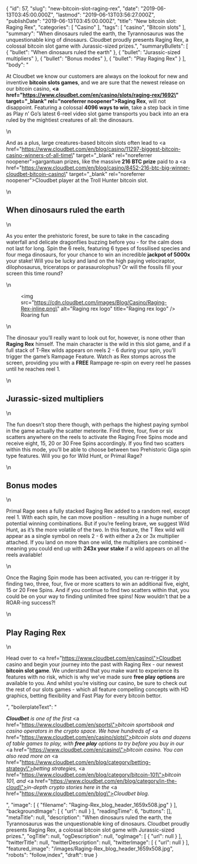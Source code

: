 {
    "id": 57,
    "slug": "new-bitcoin-slot-raging-rex",
    "date": "2019-06-13T03:45:00.000Z",
    "lastmod": "2019-06-13T03:56:27.000Z",
    "publishDate": "2019-06-13T03:45:00.000Z",
    "title": "New bitcoin slot: Raging Rex",
    "categories": [
        "Casino"
    ],
    "tags": [
        "casino",
        "Bitcoin slots"
    ],
    "summary": "When dinosaurs ruled the earth, the Tyrannosaurus was the unquestionable king of dinosaurs. Cloudbet proudly presents Raging Rex, a colossal bitcoin slot game with Jurassic-sized prizes.",
    "summaryBullets": [
        {
            "bullet": "When dinosaurs ruled the earth"
        },
        {
            "bullet": "Jurassic-sized multipliers"
        },
        {
            "bullet": "Bonus modes"
        },
        {
            "bullet": "Play Raging Rex"
        }
    ],
    "body": "<p>At Cloudbet we know our customers are always on the lookout for new and inventive <strong>bitcoin slots games</strong>, and we are sure that the newest release on our bitcoin casino, <strong><a href=\"https://www.cloudbet.com/en/casino/slots/raging-rex/1692\" target=\"_blank\" rel=\"noreferrer noopener\">Raging Rex</a></strong>, will not disappoint. Featuring a colossal <strong>4096 ways to win</strong>, take a step back in time as Play n’ Go’s latest 6-reel video slot game transports you back into an era ruled by the mightiest creatures of all: the dinosaurs.</p>\n<p>And as a plus, large creatures-based bitcoin slots often lead to <a href=\"https://www.cloudbet.com/en/blog/casino/11297-biggest-bitcoin-casino-winners-of-all-time\" target=\"_blank\" rel=\"noreferrer noopener\">gargantuan prizes</a>, like the massive<strong> 216 BTC prize</strong> paid to a <a href=\"https://www.cloudbet.com/en/blog/casino/8452-216-btc-big-winner-cloudbet-bitcoin-casino\" target=\"_blank\" rel=\"noreferrer noopener\">Cloudbet player at the Troll Hunter</a> bitcoin slot.</p>\n<h2>When dinosaurs ruled the earth</h2>\n<p>As you enter the prehistoric forest, be sure to take in the cascading waterfall and delicate dragonflies buzzing before you - for the calm does not last for long. Spin the 6 reels, featuring 6 types of fossilised species and four mega dinosaurs, for your chance to win an incredible <strong>jackpot of 5000x</strong> your stake! Will you be lucky and land on the high paying velociraptor, dilophosaurus, triceratops or parasaurolophus? Or will the fossils fill your screen this time round? </p>\n<figure><img src=\"https://cdn.cloudbet.com/images/Blog/Casino/Raging-Rex-inline.png\" alt=\"Raging rex logo\" title=\"Raging rex logo\" /><figcaption>Roaring fun</figcaption></figure>\n<p>The dinosaur you’ll really want to look out for, however, is none other than <strong>Raging Rex</strong> himself. The main character is the wild in this slot game, and if a full stack of T-Rex wilds appears on reels 2 - 6 during your spin, you’ll trigger the game’s Rampage Feature. Watch as Rex stomps across the screen, providing you with a <strong>FREE</strong> Rampage re-spin on every reel he passes until he reaches reel 1.<br /></p>\n<h2>Jurassic-sized multipliers</h2>\n<p>The fun doesn’t stop there though, with perhaps the highest paying symbol in the game actually the scatter meteorite. Find three, four, five or six scatters anywhere on the reels to activate the Raging Free Spins mode and receive eight, 15, 20 or 30 Free Spins accordingly. If you find two scatters within this mode, you’ll be able to choose between two Prehistoric Giga spin type features. Will you go for Wild Hunt, or Primal Rage? </p>\n<h2>Bonus modes</h2>\n<p>Primal Rage sees a fully stacked Raging Rex added to a random reel, except reel 1. With each spin, he can move position - resulting in a huge number of potential winning combinations. But if you’re feeling brave, we suggest Wild Hunt, as it’s the more volatile of the two. In this feature, the T Rex wild will appear as a single symbol on reels 2 - 6 with either a 2x or 3x multiplier attached. If you land on more than one wild, the multipliers are combined - meaning you could end up with <strong>243x your stake</strong> if a wild appears on all the reels available! </p>\n<p>Once the Raging Spin mode has been activated, you can re-trigger it by finding two, three, four, five or more scatters to win an additional five, eight, 15 or 20 Free Spins. And if you continue to find two scatters within that, you could be on your way to finding unlimited free spins! Now wouldn’t that be a ROAR-ing success?! </p>\n<h2>Play Raging Rex</h2>\n<p>Head over to <a href=\"https://www.cloudbet.com/en/casino\">Cloudbet casino</a> and begin your journey into the past with Raging Rex - our newest <strong>bitcoin slot game</strong>. We understand that you make want to experience its features with no risk, which is why we’ve made sure <strong>free play options</strong> are available to you. And whilst you’re visiting our casino, be sure to check out the rest of our slots games - which all feature compelling concepts with HD graphics, betting flexibility and Fast Play for every bitcoin bettor. </p>",
    "boilerplateText": "<p><strong><em>Cloudbet</em></strong><em> is one of the first </em><a href=\"https://www.cloudbet.com/en/sports\"><em>bitcoin sportsbook</em></a><em> and casino operators in the crypto space. We have hundreds of </em><a href=\"https://www.cloudbet.com/en/casino/slots\"><em>bitcoin slots</em></a><em> and dozens of table games to play, with </em><strong><em>free play</em></strong><em> options to try before you buy in our </em><a href=\"https://www.cloudbet.com/en/casino\"><em>bitcoin casino</em></a><em>. You can also read more on </em><a href=\"https://www.cloudbet.com/en/blog/category/betting-strategy\"><em>betting strategies</em></a><em>, </em><a href=\"https://www.cloudbet.com/en/blog/category/bitcoin-101\"><em>bitcoin 101</em></a><em>, and </em><a href=\"https://www.cloudbet.com/en/blog/category/in-the-cloud\"><em>in-depth crypto stories</em></a><em> here in the </em><a href=\"https://www.cloudbet.com/en/blog\"><em>Cloudbet blog</em></a><em>.</em></p>",
    "image": [
        {
            "filename": "Raging-Rex_blog_header_1659x508.jpg"
        }
    ],
    "backgroundImage": [
        {
            "url": null
        }
    ],
    "readingTime": 6,
    "buttons": [],
    "metaTitle": null,
    "description": "When dinosaurs ruled the earth, the Tyrannosaurus was the unquestionable king of dinosaurs. Cloudbet proudly presents Raging Rex, a colossal bitcoin slot game with Jurassic-sized prizes.",
    "ogTitle": null,
    "ogDescription": null,
    "ogImage": [
        {
            "url": null
        }
    ],
    "twitterTitle": null,
    "twitterDescription": null,
    "twitterImage": [
        {
            "url": null
        }
    ],
    "featured_image": "/images/Raging-Rex_blog_header_1659x508.jpg",
    "robots": "follow,index",
    "draft": true
}
